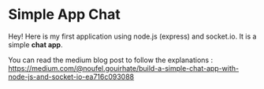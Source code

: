 Simple App Chat
===================





Hey! Here is my first application using node.js (express) and socket.io. It is a simple **chat app**. 

You can read the medium blog post to follow the explanations : https://medium.com/@noufel.gouirhate/build-a-simple-chat-app-with-node-js-and-socket-io-ea716c093088
